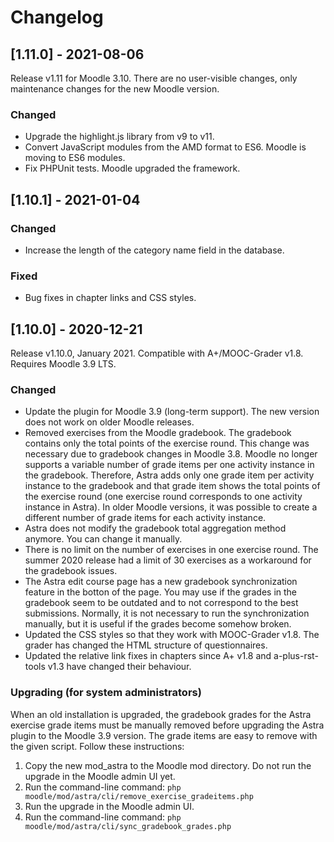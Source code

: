 # Changelog

## [1.11.0] - 2021-08-06
Release v1.11 for Moodle 3.10. There are no user-visible changes,
only maintenance changes for the new Moodle version.

### Changed
* Upgrade the highlight.js library from v9 to v11.
* Convert JavaScript modules from the AMD format to ES6.
  Moodle is moving to ES6 modules.
* Fix PHPUnit tests. Moodle upgraded the framework.

## [1.10.1] - 2021-01-04
###  Changed
* Increase the length of the category name field in the database.

### Fixed
* Bug fixes in chapter links and CSS styles.

## [1.10.0] - 2020-12-21

Release v1.10.0, January 2021. Compatible with A+/MOOC-Grader v1.8.
Requires Moodle 3.9 LTS.

### Changed

*  Update the plugin for Moodle 3.9 (long-term support). The new version does not work on older Moodle releases.
*  Removed exercises from the Moodle gradebook. The gradebook contains only the total points of the exercise round. This change was necessary due to gradebook changes in Moodle 3.8. Moodle no longer supports a variable number of grade items per one activity instance in the gradebook. Therefore, Astra adds only one grade item per activity instance to the gradebook and that grade item shows the total points of the exercise round (one exercise round corresponds to one activity instance in Astra). In older Moodle versions, it was possible to create a different number of grade items for each activity instance.
*  Astra does not modify the gradebook total aggregation method anymore. You can change it manually.
*  There is no limit on the number of exercises in one exercise round. The summer 2020 release had a limit of 30 exercises as a workaround for the gradebook issues.
*  The Astra edit course page has a new gradebook synchronization feature in the botton of the page. You may use if the grades in the gradebook seem to be outdated and to not correspond to the best submissions. Normally, it is not necessary to run the synchronization manually, but it is useful if the grades become somehow broken.
*  Updated the CSS styles so that they work with MOOC-Grader v1.8. The grader has changed the HTML structure of questionnaires.
*  Updated the relative link fixes in chapters since A+ v1.8 and a-plus-rst-tools v1.3 have changed their behaviour.

### Upgrading (for system administrators)

When an old installation is upgraded, the gradebook grades for the Astra exercise grade items must be manually removed before upgrading the Astra plugin to the Moodle 3.9 version. The grade items are easy to remove with the given script. Follow these instructions:

1.  Copy the new mod_astra to the Moodle mod directory. Do not run the upgrade in the Moodle admin UI yet.
2.  Run the command-line command: `php moodle/mod/astra/cli/remove_exercise_gradeitems.php`
3.  Run the upgrade in the Moodle admin UI.
4.  Run the command-line command: `php moodle/mod/astra/cli/sync_gradebook_grades.php`

